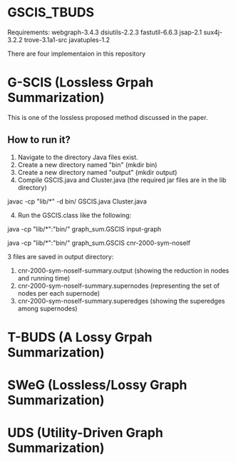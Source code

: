 # GSCIS_TBUDS

Requirements:
webgraph-3.4.3
dsiutils-2.2.3
fastutil-6.6.3
jsap-2.1
sux4j-3.2.2
trove-3.1a1-src
javatuples-1.2


There are four implementaion in this repository

# G-SCIS (Lossless Grpah Summarization)

This is one of the lossless proposed method discussed in the paper. 
## How to run it?
1. Navigate to the directory Java files exist.
2. Create a new directory named "bin" (mkdir bin)
3. Create a new directory named "output" (mkdir output)
3. Compile GSCIS.java and Cluster.java (the required jar files are in the lib directory)

  javac -cp "lib/*" -d bin/ GSCIS.java Cluster.java
  
4. Run the GSCIS.class like the following:

java -cp "lib/*":"bin/" graph_sum.GSCIS input-graph

java -cp "lib/*":"bin/" graph_sum.GSCIS cnr-2000-sym-noself

3 files are saved in output directory: 

1. cnr-2000-sym-noself-summary.output (showing the reduction in nodes and running time)
2. cnr-2000-sym-noself-summary.supernodes (representing the set of nodes per each supernode)
3. cnr-2000-sym-noself-summary.superedges (showing the superedges among supernodes) 


  





# T-BUDS (A Lossy Grpah Summarization)

# SWeG (Lossless/Lossy Graph Summarization)

# UDS (Utility-Driven Graph Summarization)
